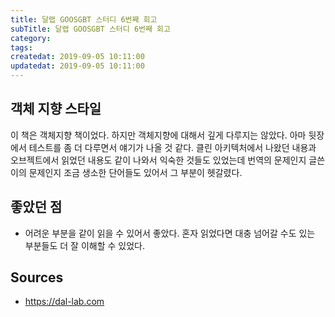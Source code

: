 ```yaml
---
title: 달랩 GOOSGBT 스터디 6번째 회고
subTitle: 달랩 GOOSGBT 스터디 6번째 회고
category: 
tags: 
createdat: 2019-09-05 10:11:00
updatedat: 2019-09-05 10:11:00
---
```


## 객체 지향 스타일

이 책은 객체지향 책이었다. 하지만 객체지향에 대해서 깊게 다루지는 않았다. 아마
뒷장에서 테스트를 좀 더 다루면서 얘기가 나올 것 같다. 클린 아키텍처에서 나왔던
내용과 오브젝트에서 읽었던 내용도 같이 나와서 익숙한 것들도 있었는데 번역의
문제인지 글쓴이의 문제인지 조금 생소한 단어들도 있어서 그 부분이 헷갈렸다.

## 좋았던 점

* 어려운 부분을 같이 읽을 수 있어서 좋았다. 혼자 읽었다면 대충 넘어갈 수도 있는
  부분들도 더 잘 이해할 수 있었다.

## Sources

* <https://dal-lab.com>